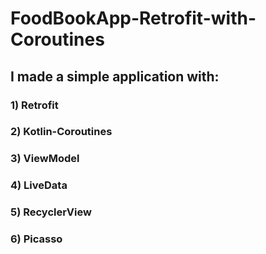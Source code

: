 # FoodBookApp-Retrofit-with-Coroutines

## I made a simple application with:
### 1) Retrofit
### 2) Kotlin-Coroutines
### 3) ViewModel
### 4) LiveData
### 5) RecyclerView
### 6) Picasso 
